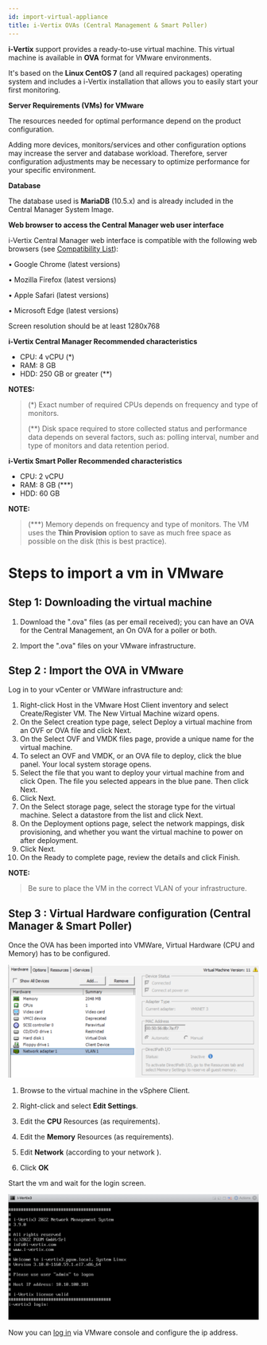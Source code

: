 ```yaml
---
id: import-virtual-appliance
title: i-Vertix OVAs (Central Management & Smart Poller)
---
```


**i-Vertix** support provides a ready-to-use virtual machine.
This virtual machine is available in **OVA** format for VMware environments.

It's based on the **Linux CentOS 7** (and all required packages) operating system and includes a i-Vertix installation that allows you to easily start your first monitoring.

**Server Requirements (VMs) for VMware**

The resources needed for optimal performance depend on the product configuration.

Adding more devices, monitors/services and other configuration options may increase the server and database workload.
Therefore, server configuration adjustments may be necessary to optimize performance for your specific environment.

**Database**

The database used is **MariaDB** (10.5.x) and is already included in the Central Manager System Image.

**Web browser to access the Central Manager web user interface**

i-Vertix Central Manager web interface is compatible with the following web browsers (see [Compatibility List](../before-you-start/compatibility.md)):

• Google Chrome (latest versions)

• Mozilla Firefox (latest versions)

• Apple Safari (latest versions)

• Microsoft Edge (latest versions)

Screen resolution should be at least 1280x768

**i-Vertix Central Manager Recommended characteristics**
- CPU: 4 vCPU (*)
- RAM: 8 GB
- HDD: 250 GB or greater (**)

**NOTES:**
> (*) Exact number of required CPUs depends on frequency and type of monitors.
>
> (**) Disk space required to store collected status and performance data depends on several factors, such as: polling interval, number and type of monitors and data retention period.

**i-Vertix Smart Poller Recommended characteristics**

- CPU: 2 vCPU
- RAM: 8 GB (***)
- HDD: 60 GB

**NOTE:**
> (***) Memory depends on frequency and type of monitors.
>The VM uses the **Thin Provision** option to save as much free space as possible on the disk (this is best practice).

# Steps to import a vm in VMware

## Step 1: Downloading the virtual machine

1. Download the ".ova" files (as per email received); you can have an OVA for the Central Management, an On OVA for a poller or both.

2. Import the ".ova" files on your VMware infrastructure.

## Step 2 : Import the OVA in VMware
Log in to your vCenter or VMWare infrastructure and:
1) Right-click Host in the VMware Host Client inventory and select Create/Register VM. The New Virtual Machine wizard opens.
2) On the Select creation type page, select Deploy a virtual machine from an OVF or OVA file and click Next.
3) On the Select OVF and VMDK files page, provide a unique name for the virtual machine.
4) To select an OVF and VMDK, or an OVA file to deploy, click the blue panel. Your local system storage opens.
5) Select the file that you want to deploy your virtual machine from and click Open. The file you selected appears in the blue pane. Then click Next.
6) Click Next.
7) On the Select storage page, select the storage type for the virtual machine. Select a datastore from the list and click Next.
8) On the Deployment options page, select the network mappings, disk provisioning, and whether you want the virtual machine to power on after
deployment.
9) Click Next.
10) On the Ready to complete page, review the details and click Finish.

**NOTE:**
> Be sure to place the VM in the correct VLAN of your infrastructure.


## Step 3 : Virtual Hardware configuration (Central Manager & Smart Poller)

Once the OVA has been imported into VMWare, Virtual Hardware (CPU and Memory) has to be configured.

![VMw_vm](../../assets/installation/VMW_machine.png)

1. Browse to the virtual machine in the vSphere Client.

2. Right-click and select **Edit Settings**.

3. Edit the **CPU** Resources (as requirements).

4. Edit the **Memory** Resources (as requirements).

5. Edit **Network** (according to your network ).

6. Click **OK**

Start the vm and wait for the login screen.

![First_login](../../assets/installation/first-login.png)

Now you can [log in](first-login.md) via VMware console and configure the ip address.
